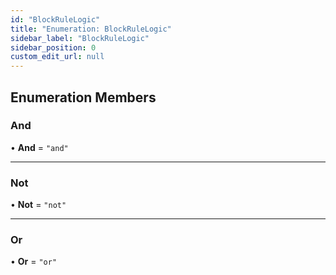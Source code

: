 ```yaml
---
id: "BlockRuleLogic"
title: "Enumeration: BlockRuleLogic"
sidebar_label: "BlockRuleLogic"
sidebar_position: 0
custom_edit_url: null
---
```


## Enumeration Members

### And

• **And** = ``"and"``

___

### Not

• **Not** = ``"not"``

___

### Or

• **Or** = ``"or"``
